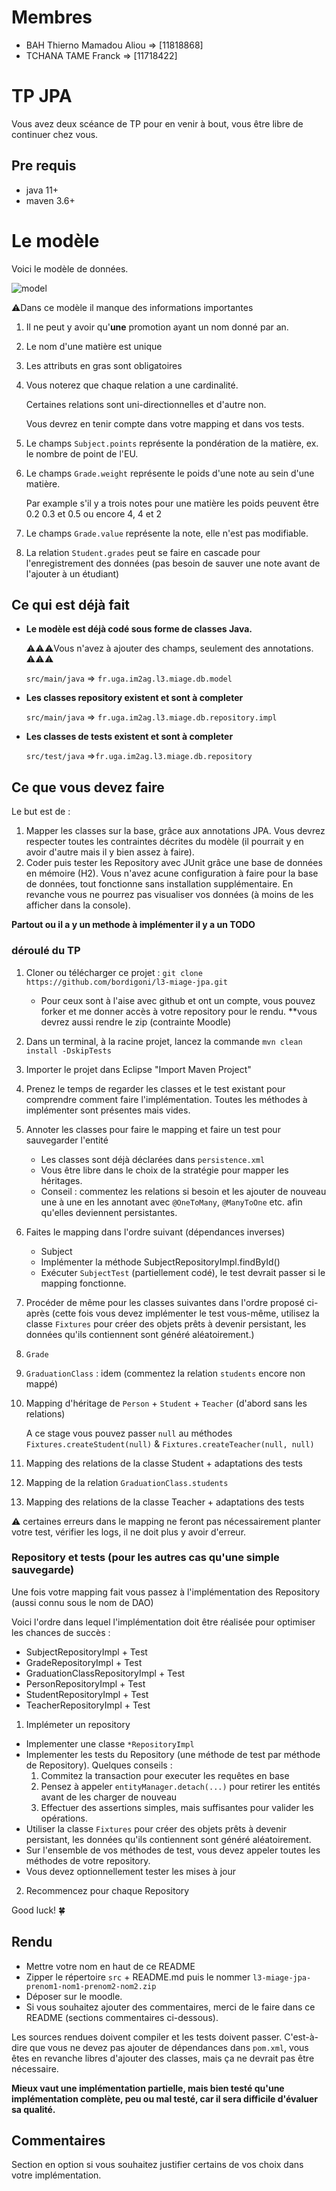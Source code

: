 # Membres
* BAH Thierno Mamadou Aliou       =>      [11818868]
* TCHANA TAME Franck  		      =>      [11718422]

# TP JPA

Vous avez deux scéance de TP pour en venir à bout, vous être libre de continuer chez vous.

## Pre requis

* java 11+
* maven 3.6+

# Le modèle

Voici le modèle de données.

![model](https://raw.githubusercontent.com/bordigoni/l3-miage-jpa/main/assets/images/model.png)

⚠️Dans ce modèle il manque des informations importantes
1. Il ne peut y avoir qu'**une** promotion ayant un nom donné par an.
2. Le nom d'une matière est unique
3. Les attributs en gras sont obligatoires
4. Vous noterez que chaque relation a une cardinalité.

   Certaines relations sont uni-directionnelles et d'autre non.

   Vous devrez en tenir compte dans votre mapping et dans vos tests.
5. Le champs `Subject.points` représente la pondération de la matière, ex. le nombre de point de l'EU.
6. Le champs `Grade.weight` représente le poids d'une note au sein d'une matière.
   
   Par example s'il y a trois notes pour une matière les poids peuvent être 0.2 0.3 et 0.5 ou encore 4, 4 et 2
8. Le champs `Grade.value` représente la note, elle n'est pas modifiable.
9. La relation `Student.grades` peut se faire en cascade pour l'enregistrement des données
   (pas besoin de sauver une note avant de l'ajouter à un étudiant)

## Ce qui est déjà fait

* **Le modèle est déjà codé sous forme de classes Java.** 

  ⚠️⚠️⚠️️Vous n'avez à ajouter des champs, seulement des annotations. ⚠️⚠️⚠️
  
  `src/main/java` => `fr.uga.im2ag.l3.miage.db.model`
* **Les classes repository existent et sont à completer** 
 
  `src/main/java` => `fr.uga.im2ag.l3.miage.db.repository.impl`
* **Les classes de tests existent et sont à completer** 

  `src/test/java` =>`fr.uga.im2ag.l3.miage.db.repository`
  

## Ce que vous devez faire

Le but est de :

1. Mapper les classes sur la base, grâce aux annotations JPA. Vous devrez respecter toutes les contraintes décrites du modèle (il pourrait y en avoir d'autre mais il y bien assez à faire).
1. Coder puis tester les Repository avec JUnit grâce une base de données en mémoire (H2). Vous n'avez acune configuration à faire pour la base de données, tout fonctionne sans installation supplémentaire. En revanche vous ne pourrez pas visualiser vos données (à moins de les afficher dans la console).

**Partout ou il a y un methode à implémenter il y a un TODO** 

### déroulé du TP
1. Cloner ou télécharger ce projet : `git clone https://github.com/bordigoni/l3-miage-jpa.git`
    * Pour ceux sont à l'aise avec github et ont un compte, vous pouvez forker et me donner accès à votre repository pour le rendu. **vous devrez aussi rendre le zip (contrainte Moodle)
2. Dans un terminal, à la racine projet, lancez la commande `mvn clean install -DskipTests`
3. Importer le projet dans Eclipse "Import Maven Project"
4. Prenez le temps de regarder les classes et le test existant pour comprendre comment faire l'implémentation. Toutes les méthodes à implémenter sont présentes mais vides.
5. Annoter les classes pour faire le mapping et faire un test pour sauvegarder l'entité
    * Les classes sont déjà déclarées dans `persistence.xml`
    * Vous être libre dans le choix de la stratégie pour mapper les héritages.
    * Conseil : commentez les relations si besoin et les ajouter de nouveau une à une en les annotant avec `@OneToMany`, `@ManyToOne` etc. afin qu'elles deviennent persistantes.
6. Faites le mapping dans l'ordre suivant (dépendances inverses)
   * Subject
   * Implémenter la méthode SubjectRepositoryImpl.findById()
   * Exécuter `SubjectTest` (partiellement codé), le test devrait passer si le mapping fonctionne. 
7. Procéder de même pour les classes suivantes dans l'ordre proposé ci-après (cette fois vous devez implémenter le test vous-même, utilisez la classe `Fixtures` pour créer des objets prêts à devenir persistant, les données qu'ils contiennent sont généré aléatoirement.)
8. `Grade`
9. `GraduationClass` : idem (commentez la relation `students` encore non mappé)
10. Mapping d'héritage de `Person` + `Student` + `Teacher` (d'abord sans les relations)

    A ce stage vous pouvez passer `null` au méthodes `Fixtures.createStudent(null)` & `Fixtures.createTeacher(null, null)` 
11. Mapping des relations de la classe Student + adaptations des tests
12. Mapping de la relation `GraduationClass.students`
13. Mapping des relations de la classe Teacher + adaptations des tests

    
 ⚠️ certaines erreurs dans le mapping ne feront pas nécessairement planter votre test, vérifier les logs, il ne doit plus y avoir d'erreur.

### Repository et tests (pour les autres cas qu'une simple sauvegarde)
Une fois votre mapping fait vous passez à l'implémentation des Repository (aussi connu sous le nom de DAO)

Voici l'ordre dans lequel l'implémentation doit être réalisée pour optimiser les chances de succès :
* SubjectRepositoryImpl + Test
* GradeRepositoryImpl + Test
* GraduationClassRepositoryImpl + Test
* PersonRepositoryImpl + Test
* StudentRepositoryImpl + Test
* TeacherRepositoryImpl + Test

1. Implémeter un repository
* Implementer une classe `*RepositoryImpl`
* Implementer les tests du Repository (une méthode de test par méthode de Repository).
  Quelques conseils :
    1. Commitez la transaction pour executer les requêtes en base
    2. Pensez à appeler `entityManager.detach(...)` pour retirer les entités avant de les charger de nouveau
    3. Effectuer des assertions simples, mais suffisantes pour valider les opérations.
* Utiliser la classe `Fixtures` pour créer des objets prêts à devenir persistant, les données qu'ils contiennent sont généré aléatoirement.
* Sur l'ensemble de vos méthodes de test, vous devez appeler toutes les méthodes de votre repository.
* Vous devez optionnellement tester les mises à jour
2. Recommencez pour chaque Repository

Good luck! 🍀

## Rendu

* Mettre votre nom en haut de ce README
* Zipper le répertoire `src` + README.md puis le nommer `l3-miage-jpa-prenom1-nom1-prenom2-nom2.zip`
* Déposer sur le moodle.
* Si vous souhaitez ajouter des commentaires, merci de le faire dans ce README (sections commentaires ci-dessous).

Les sources rendues doivent compiler et les tests doivent passer.
C'est-à-dire que vous ne devez pas ajouter de dépendances dans `pom.xml`, vous êtes en revanche libres d'ajouter des classes, mais ça ne devrait pas être nécessaire.

**Mieux vaut une implémentation partielle, mais bien testé qu'une implémentation complète, peu ou mal testé, car il sera difficile d'évaluer sa qualité.**

## Commentaires

Section en option si vous souhaitez justifier certains de vos choix dans votre implémentation. 

